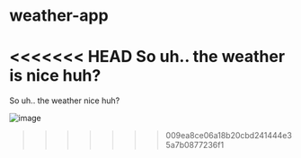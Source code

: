 # weather-app
<<<<<<< HEAD
So uh.. the weather is nice huh?
=======
So uh.. the weather nice huh?

![image](https://github.com/dionvu/weather-app/assets/151395310/79ee852d-a043-40bf-9bce-5f2c25351c6e)
>>>>>>> 009ea8ce06a18b20cbd241444e35a7b0877236f1
